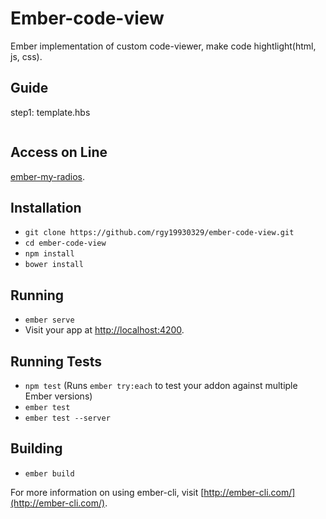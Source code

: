 # Ember-code-view

Ember implementation of custom code-viewer, make code hightlight(html, js, css).


## Guide

step1: template.hbs

```

```

## Access on Line
[ember-my-radios](https://rgy19930329.github.io/project/ember-kylin/dist/index.html#/ember-addon/ember-my-radios).

## Installation

* `git clone https://github.com/rgy19930329/ember-code-view.git`
* `cd ember-code-view`
* `npm install`
* `bower install`

## Running

* `ember serve`
* Visit your app at [http://localhost:4200](http://localhost:4200).

## Running Tests

* `npm test` (Runs `ember try:each` to test your addon against multiple Ember versions)
* `ember test`
* `ember test --server`

## Building

* `ember build`

For more information on using ember-cli, visit [http://ember-cli.com/](http://ember-cli.com/).
